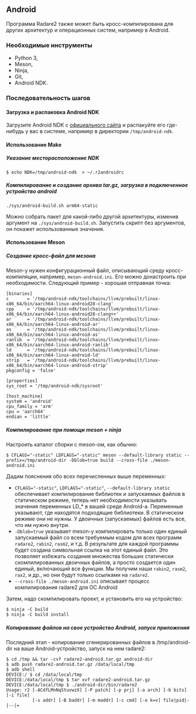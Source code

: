 ## Android

Программа Radare2 также может быть кросс-компилирована для других архитектур и операционных систем, например в Android.

### Необходимые инструменты

* Python 3,
* Meson,
* Ninja,
* Git,
* Android NDK.

### Последовательность шагов

#### Загрузка и распаковка Android NDK

Загрузите Android NDK с [официального сайта](https://developer.android.com/ndk) и распакуйте его где-нибудь у вас в системе, например в директории `/tmp/android-ndk`.

#### Использование Make

##### Указание месторасположение NDK

```
$ echo NDK=/tmp/android-ndk  > ~/.r2androidrc
```

##### Компилирование и создание архива tar.gz, загрузка в подключенное устройство android

```
./sys/android-build.sh arm64-static
```

Можно собрать пакет для какой-либо другой архитектуры, изменив аргумент на
`./sys/android-build.sh`. Запустить скрипт без аргументов, он покажет использованные значения.

#### Использование Meson

##### Создание кросс-файл для мезона

Meson-у нужен конфигурационный файл, описывающий среду кросс-компиляции, например, `meson-android.ini`.
Его можно донастроить при необходимости. Следующий пример - хорошая отправная точка:
```
[binaries]
c       = '/tmp/android-ndk/toolchains/llvm/prebuilt/linux-x86_64/bin/aarch64-linux-android28-clang'
cpp     = '/tmp/android-ndk/toolchains/llvm/prebuilt/linux-x86_64/bin/aarch64-linux-android28-clang++'
ar      = '/tmp/android-ndk/toolchains/llvm/prebuilt/linux-x86_64/bin/aarch64-linux-android-ar'
as      = '/tmp/android-ndk/toolchains/llvm/prebuilt/linux-x86_64/bin/aarch64-linux-android-as'
ranlib  = '/tmp/android-ndk/toolchains/llvm/prebuilt/linux-x86_64/bin/aarch64-linux-android-ranlib'
ld      = '/tmp/android-ndk/toolchains/llvm/prebuilt/linux-x86_64/bin/aarch64-linux-android-ld'
strip   = '/tmp/android-ndk/toolchains/llvm/prebuilt/linux-x86_64/bin/aarch64-linux-android-strip'
pkgconfig = 'false'

[properties]
sys_root = '/tmp/android-ndk/sysroot'

[host_machine]
system = 'android'
cpu_family = 'arm'
cpu = 'aarch64'
endian = 'little'
```

##### Компилирование при помощи meson + ninja

Настроить каталог сборки с meson-ом, как обычно:
```
$ CFLAGS="-static" LDFLAGS="-static" meson --default-library static --prefix=/tmp/android-dir -Dblob=true build --cross-file ./meson-android.ini
```

Дадим пояснения обо всех перечисленных выше переменных:
* `CFLAGS="-static"`, `LDFLAGS="-static"`, `--default-library static` обеспечивает
   компилирование библиотек и запускаемых файлов в статическом режиме, теперь нет необходимости указывать значения переменных LD_* в вашей среде Android-а. Переменные указывают, где находятся подходящие библиотеки. В статическом режиме они не нужны. У двоичных (запускаемых) файлов есть все, что им нужно внутри.
* `-Dblob=true` указывает meson-у компилировать только один единый запускаемый файл со всем требуемым кодом для всех программ `radare2`, `rabin2`, `rasm2`, и т.д. В результате для каждой программы будет создана символьная ссылка на этот единый файл. Это позволяет избежать создания множества больших статически скомпилированных двоичных файлов, а
    просто создается один единый, включающий все функции. Мы получим наши `rabin2`,
   `rasm2`, `rax2`, и др., но они будут только ссылками на `radare2`.
* `--cross-file ./meson-android.ini` описывает процесс компилирования radare2 для ОС Android

Затем, надо скомпилировать проект, и установить его на устройство:
```
$ ninja -C build
$ ninja -C build install
```

##### Копирование файлов на свое устройство Android, запуск приложения

Последний этап - копирование сгенерированных файлов в /tmp/android-dir на ваше Android-устройство, запуск на нем radare2:

```
$ cd /tmp && tar -cvf radare2-android.tar.gz android-dir
$ adb push radare2-android.tar.gz /data/local/tmp
$ adb shell
DEVICE:/ $ cd /data/local/tmp
DEVICE:/data/local/tmp $ tar xvf radare2-android.tar.gz
DEVICE:/data/local/tmp $ ./android-dir/bin/radare2
Usage: r2 [-ACdfLMnNqStuvwzX] [-P patch] [-p prj] [-a arch] [-b bits] [-i file]
          [-s addr] [-B baddr] [-m maddr] [-c cmd] [-e k=v] file|pid|-|--|=
```
